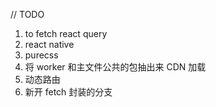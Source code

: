// TODO

1. to fetch react query
2. react native
3. purecss
4. 将 worker 和主文件公共的包抽出来 CDN 加载
5. 动态路由
6. 新开 fetch 封装的分支
